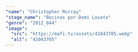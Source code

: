 ```yaml
---
"name": "Christopher Murray"
"stage_name": "Bocinas por Demi Lovato"
"genre": "2012_044"
"image":
  "src": "https://mafi.tv/assets/41043705.webp"
  "alt": "41043705"
---
```

